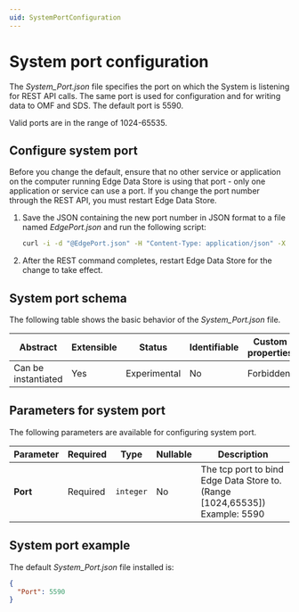 ```yaml
---
uid: SystemPortConfiguration
---
```


# System port configuration

The _System_Port.json_ file specifies the port on which the System is listening for REST API calls. The same port is used for configuration and for writing data to OMF and SDS. The default port is 5590. 

Valid ports are in the range of 1024-65535. 

## Configure system port

Before you change the default, ensure that no other service or application on the computer running Edge Data Store is using that port - only one application or service can use a port. If you change the port number through the REST API, you must restart Edge Data Store.

1. Save the JSON containing the new port number in JSON format to a file named _EdgePort.json_ and run the following script:

    ```bash
    curl -i -d "@EdgePort.json" -H "Content-Type: application/json" -X PUT http://localhost:5590/api/v1/configuration/system/port
    ```

2. After the REST command completes, restart Edge Data Store for the change to take effect.

## System port schema

The following table shows the basic behavior of the _System_Port.json_ file.

| Abstract            | Extensible | Status       | Identifiable | Custom properties | Additional properties | 
| ------------------- | ---------- | ------------ | ------------ | ----------------- | --------------------- | 
| Can be instantiated | Yes        | Experimental | No           | Forbidden         | Forbidden             | 

## Parameters for system port

The following parameters are available for configuring system port.

| Parameter      | Required    | Type   | Nullable | Description                      |
| ------------- | --------- | -------- | -------- | ------------------------------- |
| **Port** | Required | `integer` | No       | The tcp port to bind Edge Data Store to. (Range [1024,65535]) Example: 5590 | 


## System port example

The default _System_Port.json_ file installed is:

```json
{
  "Port": 5590
}
```
